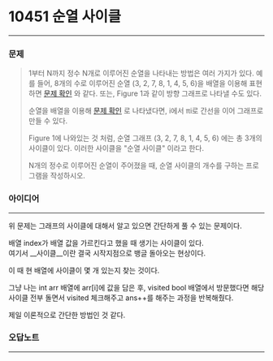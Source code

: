 # 10451 순열 사이클
------------
### 문제

>1부터 N까지 정수 N개로 이루어진 순열을 나타내는 방법은 여러 가지가 있다. 예를 들어, 8개의 수로 이루어진 순열 (3, 2, 7, 8, 1, 4, 5, 6)을 배열을 이용해 표현하면 [문제 확인](https://www.acmicpc.net/problem/10451) 와 같다. 또는, Figure 1과 같이 방향 그래프로 나타낼 수도 있다.
>
>순열을 배열을 이용해 [문제 확인](https://www.acmicpc.net/problem/10451) 로 나타냈다면, i에서 πi로 간선을 이어 그래프로 만들 수 있다.
>
>Figure 1에 나와있는 것 처럼, 순열 그래프 (3, 2, 7, 8, 1, 4, 5, 6) 에는 총 3개의 사이클이 있다. 이러한 사이클을 "순열 사이클" 이라고 한다.
>
>N개의 정수로 이루어진 순열이 주어졌을 때, 순열 사이클의 개수를 구하는 프로그램을 작성하시오.

### 아이디어 
----------
위 문제는 그래프의 사이클에 대해서 알고 있으면 간단하게 풀 수 있는 문제이다.

배열 index가 배열 값을 가르킨다고 했을 때 생기는 사이클이 있다.  
여기서 __사이클__이란 결국 시작지점으로 뱅글 돌아오는 현상이다.  

이 때 현 배열에 사이클이 몇 개 있는지 찾는 것이다.

그냥 나는 int arr 배열에 arr[i]에 값을 담은 후, visited bool 배열에서 방문했다면 해당 사이클 전부 돌면서 visited 체크해주고 ans++를 해주는 과정을 반복해줬다.

제일 이론적으로 간단한 방법인 것 같다.

### 오답노트
----------
